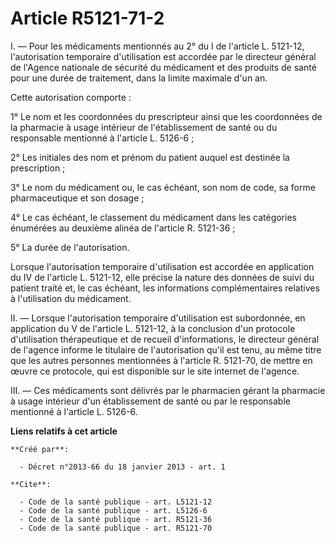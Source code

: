 # Article R5121-71-2

I. ― Pour les médicaments mentionnés au 2° du I de l'article L. 5121-12, l'autorisation temporaire d'utilisation est accordée
par le directeur général de l'Agence nationale de sécurité du médicament et des produits de santé pour une durée de
traitement, dans la limite maximale d'un an. 

Cette autorisation comporte : 

1° Le nom et les coordonnées du prescripteur ainsi que les coordonnées de la pharmacie à usage intérieur de l'établissement
de santé ou du responsable mentionné à l'article L. 5126-6 ; 

2° Les initiales des nom et prénom du patient auquel est destinée la prescription ; 

3° Le nom du médicament ou, le cas échéant, son nom de code, sa forme pharmaceutique et son dosage ; 

4° Le cas échéant, le classement du médicament dans les catégories énumérées au deuxième alinéa de l'article R. 5121-36 ; 

5° La durée de l'autorisation. 

Lorsque l'autorisation temporaire d'utilisation est accordée en application du IV de l'article L. 5121-12, elle précise la
nature des données de suivi du patient traité et, le cas échéant, les informations complémentaires relatives à l'utilisation
du médicament. 

II. ― Lorsque l'autorisation temporaire d'utilisation est subordonnée, en application du V de l'article L. 5121-12, à la
conclusion d'un protocole d'utilisation thérapeutique et de recueil d'informations, le directeur général de l'agence informe
le titulaire de l'autorisation qu'il est tenu, au même titre que les autres personnes mentionnées à l'article R. 5121-70, de
mettre en œuvre ce protocole, qui est disponible sur le site internet de l'agence. 

III. ― Ces médicaments sont délivrés par le pharmacien gérant la pharmacie à usage intérieur d'un établissement de santé ou
par le responsable mentionné à l'article L. 5126-6.

**Liens relatifs à cet article**

	**Créé par**:

	  - Décret n°2013-66 du 18 janvier 2013 - art. 1

	**Cite**:

	  - Code de la santé publique - art. L5121-12
	  - Code de la santé publique - art. L5126-6
	  - Code de la santé publique - art. R5121-36
	  - Code de la santé publique - art. R5121-70

